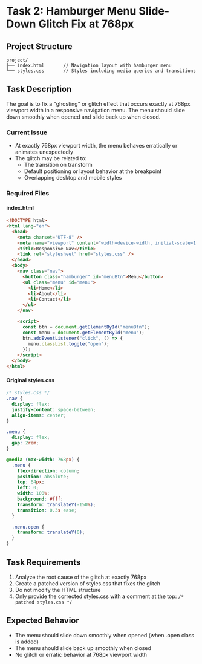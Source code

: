 # Task 2: Hamburger Menu Slide-Down Glitch Fix at 768px

## Project Structure

```
project/
├── index.html       // Navigation layout with hamburger menu
└── styles.css       // Styles including media queries and transitions
```

## Task Description

The goal is to fix a "ghosting" or glitch effect that occurs exactly at 768px viewport width in a responsive navigation menu. The menu should slide down smoothly when opened and slide back up when closed.

### Current Issue

- At exactly 768px viewport width, the menu behaves erratically or animates unexpectedly
- The glitch may be related to:
  - The transition on transform
  - Default positioning or layout behavior at the breakpoint
  - Overlapping desktop and mobile styles

### Required Files

#### index.html

```html
<!DOCTYPE html>
<html lang="en">
  <head>
    <meta charset="UTF-8" />
    <meta name="viewport" content="width=device-width, initial-scale=1.0" />
    <title>Responsive Nav</title>
    <link rel="stylesheet" href="styles.css" />
  </head>
  <body>
    <nav class="nav">
      <button class="hamburger" id="menuBtn">Menu</button>
      <ul class="menu" id="menu">
        <li>Home</li>
        <li>About</li>
        <li>Contact</li>
      </ul>
    </nav>

    <script>
      const btn = document.getElementById("menuBtn");
      const menu = document.getElementById("menu");
      btn.addEventListener("click", () => {
        menu.classList.toggle("open");
      });
    </script>
  </body>
</html>
```

#### Original styles.css

```css
/* styles.css */
.nav {
  display: flex;
  justify-content: space-between;
  align-items: center;
}

.menu {
  display: flex;
  gap: 2rem;
}

@media (max-width: 768px) {
  .menu {
    flex-direction: column;
    position: absolute;
    top: 64px;
    left: 0;
    width: 100%;
    background: #fff;
    transform: translateY(-150%);
    transition: 0.3s ease;
  }

  .menu.open {
    transform: translateY(0);
  }
}
```

## Task Requirements

1. Analyze the root cause of the glitch at exactly 768px
2. Create a patched version of styles.css that fixes the glitch
3. Do not modify the HTML structure
4. Only provide the corrected styles.css with a comment at the top: `/* patched styles.css */`

## Expected Behavior

- The menu should slide down smoothly when opened (when .open class is added)
- The menu should slide back up smoothly when closed
- No glitch or erratic behavior at 768px viewport width
